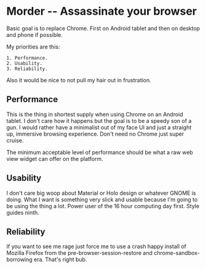 Morder -- Assassinate your browser
==================================

Basic goal is to replace Chrome. First on Android tablet and then on desktop
and phone if possible.

My priorities are this:

	1. Performance.
	2. Usability.
	3. Reliability.


Also it would be nice to not pull my hair out in frustration.

Performance
-----------

This is the thing in shortest supply when using Chrome on an Android tablet.
I don't care how it happens but the goal is to be a speedy son of a gun. I
would rather have a minimalist out of my face UI and just a straight up,
immersive browsing experience. Don't need no Chrome just super cruise.

The minimum acceptable level of performance should be what a raw web view
widget can offer on the platform.

Usability
---------

I don't care big woop about Material or Holo design or whatever GNOME is doing.
What I want is something very slick and usable because I'm going to be using
the thing a lot. Power user of the 16 hour computing day first. Style guides
ninth.

Reliability
-----------

If you want to see me rage just force me to use a crash happy install of
Mozilla Firefox from the pre-browser-session-restore and
chrome-sandbox-borrowing era. That's right bub.
